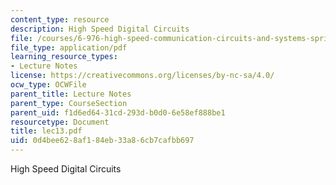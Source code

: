 ```yaml
---
content_type: resource
description: High Speed Digital Circuits
file: /courses/6-976-high-speed-communication-circuits-and-systems-spring-2003/0d4bee628af184eb33a86cb7cafbb697_lec13.pdf
file_type: application/pdf
learning_resource_types:
- Lecture Notes
license: https://creativecommons.org/licenses/by-nc-sa/4.0/
ocw_type: OCWFile
parent_title: Lecture Notes
parent_type: CourseSection
parent_uid: f1d6ed64-31cd-293d-b0d0-6e58ef888be1
resourcetype: Document
title: lec13.pdf
uid: 0d4bee62-8af1-84eb-33a8-6cb7cafbb697
---
```

High Speed Digital Circuits